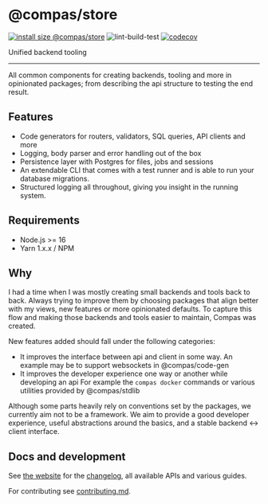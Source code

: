 # @compas/store

[![install size @compas/store](https://packagephobia.com/badge?p=@compas/store)](https://packagephobia.com/result?p=@compas/store)
![lint-build-test](https://github.com/compasjs/compas/workflows/lint-build-test/badge.svg)
[![codecov](https://codecov.io/gh/compasjs/compas/branch/main/graph/badge.svg?token=81D84CV04U)](https://codecov.io/gh/compasjs/compas)

Unified backend tooling

---

All common components for creating backends, tooling and more in opinionated
packages; from describing the api structure to testing the end result.

## Features

- Code generators for routers, validators, SQL queries, API clients and more
- Logging, body parser and error handling out of the box
- Persistence layer with Postgres for files, jobs and sessions
- An extendable CLI that comes with a test runner and is able to run your
  database migrations.
- Structured logging all throughout, giving you insight in the running system.

## Requirements

- Node.js >= 16
- Yarn 1.x.x / NPM

## Why

I had a time when I was mostly creating small backends and tools back to back.
Always trying to improve them by choosing packages that align better with my
views, new features or more opinionated defaults. To capture this flow and
making those backends and tools easier to maintain, Compas was created.

New features added should fall under the following categories:

- It improves the interface between api and client in some way. An example may
  be to support websockets in @compas/code-gen
- It improves the developer experience one way or another while developing an
  api For example the `compas docker` commands or various utilities provided by
  @compas/stdlib

Although some parts heavily rely on conventions set by the packages, we
currently aim not to be a framework. We aim to provide a good developer
experience, useful abstractions around the basics, and a stable backend <->
client interface.

## Docs and development

See [the website](https://compasjs.com) for the
[changelog](https://compasjs.com/changelog.html), all available APIs and various
guides.

For contributing see [contributing.md](https://compasjs.com/contributing.html).
